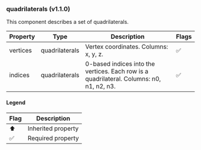 ### quadrilaterals (v1.1.0)
This component describes a set of quadrilaterals.

| Property | Type | Description | Flags |
|---|---|---|---|
| vertices | quadrilaterals | Vertex coordinates. Columns: x, y, z. | ✅ |
| indices | quadrilaterals | 0-based indices into the vertices. Each row is a quadrilateral. Columns: n0, n1, n2, n3. | ✅ |


#### Legend

| Flag | Description |
| --- | --- |
| ⬆️ | Inherited property |
| ✅ | Required property |

